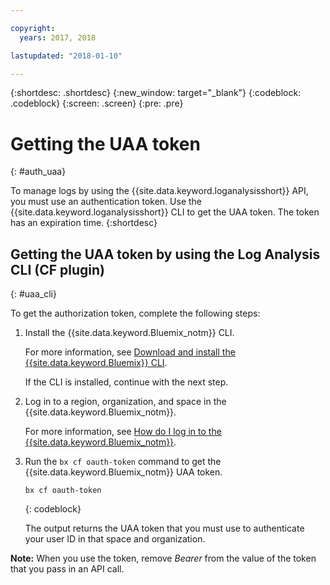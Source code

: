 ```yaml
---

copyright:
  years: 2017, 2018

lastupdated: "2018-01-10"

---
```



{:shortdesc: .shortdesc}
{:new_window: target="_blank"}
{:codeblock: .codeblock}
{:screen: .screen}
{:pre: .pre}


# Getting the UAA token
{: #auth_uaa}

To manage logs by using the {{site.data.keyword.loganalysisshort}} API, you must use an authentication token. Use the {{site.data.keyword.loganalysisshort}} CLI to get the UAA token. The token has an expiration time. 
{:shortdesc}

		
## Getting the UAA token by using the Log Analysis CLI (CF plugin)
{: #uaa_cli}


To get the authorization token, complete the following steps:

1. Install the {{site.data.keyword.Bluemix_notm}} CLI.

   For more information, see [Download and install the {{site.data.keyword.Bluemix}} CLI](/docs/cli/reference/bluemix_cli/download_cli.html#download_install).
   
   If the CLI is installed, continue with the next step.
    
2. Log in to a region, organization, and space in the {{site.data.keyword.Bluemix_notm}}. 

    For more information, see [How do I log in to the {{site.data.keyword.Bluemix_notm}}](/docs/services/CloudLogAnalysis/qa/cli_qa.html#login).
	
3. Run the `bx cf oauth-token` command to get the {{site.data.keyword.Bluemix_notm}} UAA token.

    ```
	bx cf oauth-token
	```
	{: codeblock}
	
	The output returns the UAA token that you must use to authenticate your user ID in that space and organization.
	

**Note:** When you use the token, remove *Bearer* from the value of the token that you pass in an API call.